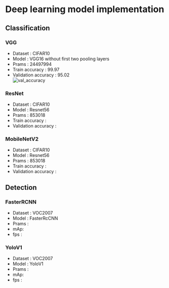 # Deep learning model implementation

## Classification
### VGG
- Dataset : CIFAR10
- Model : VGG16 without first two pooling layers
- Prams : 24497994
- Train accuracy : 99.97<br>
- Validation accuracy : 95.02<br> 
![val_accuracy](https://github.com/99kenny/deeplearning-models/assets/57697721/86d29f59-c35b-47ba-9204-c3dfba83f327)

### ResNet
- Dataset : CIFAR10
- Model : Resnet56
- Prams : 853018
- Train accuracy : <br>
- Validation accuracy : <br> 

### MobileNetV2
- Dataset : CIFAR10
- Model : Resnet56
- Prams : 853018
- Train accuracy : <br>
- Validation accuracy : <br> 
## Detection
### FasterRCNN
- Dataset : VOC2007
- Model : FasterRcCNN
- Prams : 
- mAp: <br>
- fps : <br> 
### YoloV1
- Dataset : VOC2007
- Model : YoloV1
- Prams : 
- mAp: <br>
- fps : <br>
